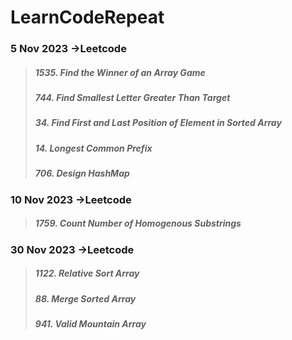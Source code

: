 # LearnCodeRepeat

###  5 Nov 2023 ->Leetcode
>  ##### 1535. Find the Winner of an Array Game  #####
>  ##### 744. Find Smallest Letter Greater Than Target  #####
>  ##### 34. Find First and Last Position of Element in Sorted Array  #####
>  ##### 14. Longest Common Prefix  #####
>  ##### 706. Design HashMap  #####

###  10 Nov 2023 ->Leetcode
>  ##### 1759. Count Number of Homogenous Substrings

### 30 Nov 2023 ->Leetcode
> ##### 1122. Relative Sort Array
> ##### 88. Merge Sorted Array
> ##### 941. Valid Mountain Array

